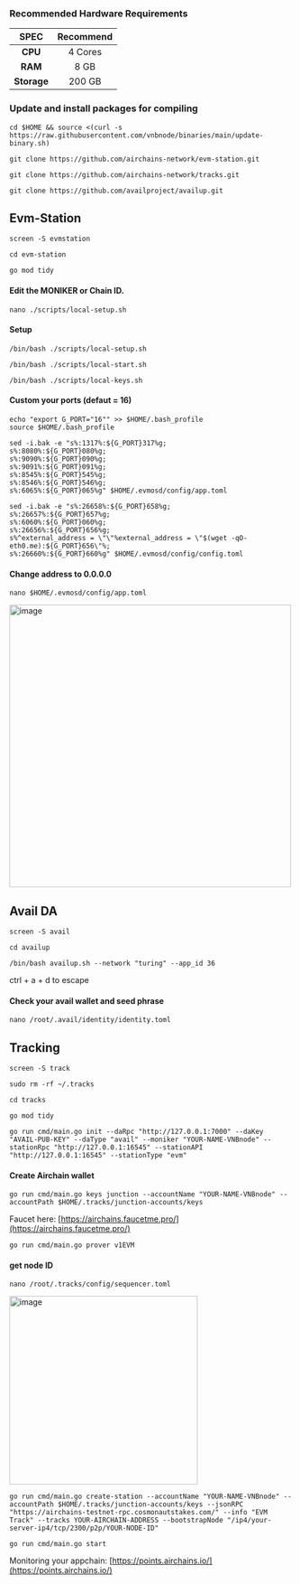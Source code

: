 ### Recommended Hardware Requirements

|   SPEC      |       Recommend          |
| :---------: | :-----------------------:|
|   **CPU**   |        4 Cores           |
|   **RAM**   |        8 GB              |
| **Storage** |        200 GB            |

### Update and install packages for compiling
```
cd $HOME && source <(curl -s https://raw.githubusercontent.com/vnbnode/binaries/main/update-binary.sh)
```
```
git clone https://github.com/airchains-network/evm-station.git
```
```
git clone https://github.com/airchains-network/tracks.git
```
```
git clone https://github.com/availproject/availup.git
```
##  Evm-Station
```
screen -S evmstation
```
```
cd evm-station
```
```
go mod tidy
```
#### Edit the MONIKER or Chain ID.
```
nano ./scripts/local-setup.sh
```
#### Setup
```
/bin/bash ./scripts/local-setup.sh
```
```
/bin/bash ./scripts/local-start.sh
```
```
/bin/bash ./scripts/local-keys.sh
```
#### Custom your ports (defaut = 16)
```
echo "export G_PORT="16"" >> $HOME/.bash_profile
source $HOME/.bash_profile
```
```
sed -i.bak -e "s%:1317%:${G_PORT}317%g;
s%:8080%:${G_PORT}080%g;
s%:9090%:${G_PORT}090%g;
s%:9091%:${G_PORT}091%g;
s%:8545%:${G_PORT}545%g;
s%:8546%:${G_PORT}546%g;
s%:6065%:${G_PORT}065%g" $HOME/.evmosd/config/app.toml
```
```
sed -i.bak -e "s%:26658%:${G_PORT}658%g;
s%:26657%:${G_PORT}657%g;
s%:6060%:${G_PORT}060%g;
s%:26656%:${G_PORT}656%g;
s%^external_address = \"\"%external_address = \"$(wget -qO- eth0.me):${G_PORT}656\"%;
s%:26660%:${G_PORT}660%g" $HOME/.evmosd/config/config.toml
```
#### Change address to 0.0.0.0
```
nano $HOME/.evmosd/config/app.toml
```
<img width="500" alt="image" src="https://github.com/Adamtruong6868/VNBnode-Guides/assets/91002010/ec37b3d4-0b4c-4637-b2b5-964aac2650e6">

## Avail DA
```
screen -S avail
```
```
cd availup
```
```
/bin/bash availup.sh --network "turing" --app_id 36
```
ctrl + a + d to escape
#### Check your avail wallet and seed phrase
```
nano /root/.avail/identity/identity.toml
```

## Tracking
```
screen -S track
```
```
sudo rm -rf ~/.tracks
```
```
cd tracks
```
```
go mod tidy
```
```
go run cmd/main.go init --daRpc "http://127.0.0.1:7000" --daKey "AVAIL-PUB-KEY" --daType "avail" --moniker "YOUR-NAME-VNBnode" --stationRpc "http://127.0.0.1:16545" --stationAPI "http://127.0.0.1:16545" --stationType "evm"
```
#### Create Airchain wallet
```
go run cmd/main.go keys junction --accountName "YOUR-NAME-VNBnode" --accountPath $HOME/.tracks/junction-accounts/keys
```
Faucet here: [https://airchains.faucetme.pro/](https://airchains.faucetme.pro/)
```
go run cmd/main.go prover v1EVM
```
#### get node ID
```
nano /root/.tracks/config/sequencer.toml
```
<img width="334" alt="image" src="https://github.com/vnbnode/VNBnode-Guides/assets/128967122/02b096e8-8fe1-49bf-b328-d3d990624c23">

```
go run cmd/main.go create-station --accountName "YOUR-NAME-VNBnode" --accountPath $HOME/.tracks/junction-accounts/keys --jsonRPC "https://airchains-testnet-rpc.cosmonautstakes.com/" --info "EVM Track" --tracks YOUR-AIRCHAIN-ADDRESS --bootstrapNode "/ip4/your-server-ip4/tcp/2300/p2p/YOUR-NODE-ID"
```
```
go run cmd/main.go start
```
Monitoring your appchain:
[https://points.airchains.io/](https://points.airchains.io/)
